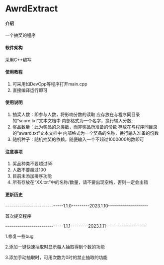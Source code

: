 # AwrdExtract

#### 介绍
一个抽奖的程序

#### 软件架构
采用C++编写


#### 使用教程

1.  可采用如DevCpp等程序打开main.cpp
2.  直接编译运行即可

#### 使用说明

1.  抽奖人数：即参与人数，将影响分数的读取
             应存放在与程序同目录的“score.txt”文本文档中
             内部格式为一个名字，换行输入分数;
2.  奖品数量：此为奖品的总类数，而非奖品所准备的份数
             存放在与程序同目录的“award.txt”文本文档中
             内部格式为一个奖品的名称，换行输入准备的份数
3.  随机种子：随机抽奖的依赖，随便输入一个不超过1000000的数即可

#### 注意事项

1. 奖品种类不要超过55
2. 人数不要超过100
3. 目前未添加排序功能
4. 所有存放在“XX.txt”中的名称/数量，请不要出现空格，否则一定会出错

#### 更新历史

-----------------------------1.1.0---------2023.1.10--------------------

首次提交程序

-----------------------------1.1.1---------2023.1.11--------------------

1.修复一些bug

2.添加一键快速抽取时显示每人抽取得到个数的功能

3.添加手动抽取时，可用次数为0时的禁止抽取的功能
